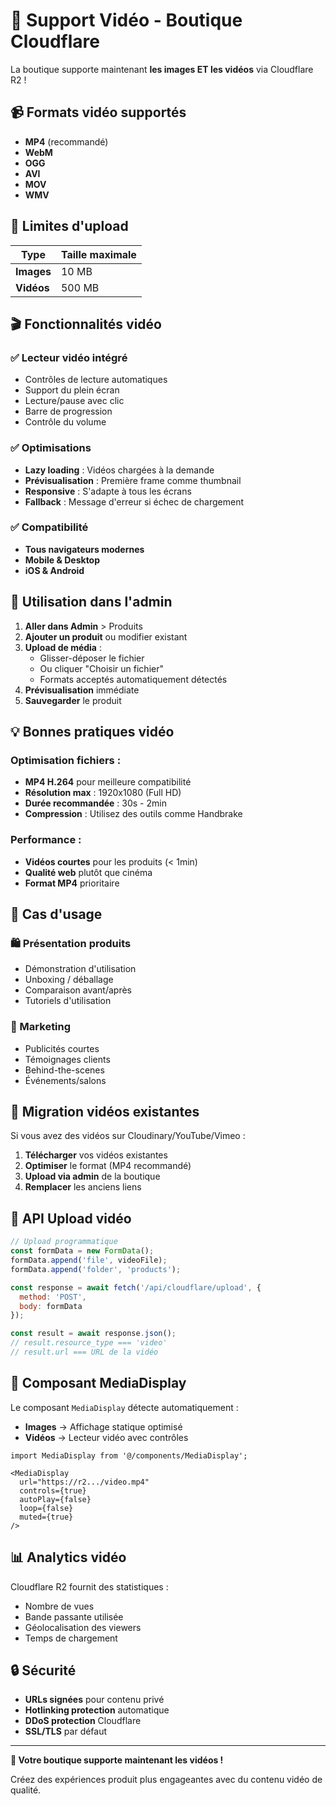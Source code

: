 # 🎥 Support Vidéo - Boutique Cloudflare

La boutique supporte maintenant **les images ET les vidéos** via Cloudflare R2 !

## 📹 Formats vidéo supportés

- **MP4** (recommandé)
- **WebM** 
- **OGG**
- **AVI**
- **MOV**
- **WMV**

## 📏 Limites d'upload

| Type | Taille maximale |
|------|----------------|
| **Images** | 10 MB |
| **Vidéos** | 500 MB |

## 🎬 Fonctionnalités vidéo

### ✅ Lecteur vidéo intégré
- Contrôles de lecture automatiques
- Support du plein écran
- Lecture/pause avec clic
- Barre de progression
- Contrôle du volume

### ✅ Optimisations
- **Lazy loading** : Vidéos chargées à la demande
- **Prévisualisation** : Première frame comme thumbnail
- **Responsive** : S'adapte à tous les écrans
- **Fallback** : Message d'erreur si échec de chargement

### ✅ Compatibilité
- **Tous navigateurs modernes**
- **Mobile & Desktop**
- **iOS & Android**

## 🔧 Utilisation dans l'admin

1. **Aller dans Admin** > Produits
2. **Ajouter un produit** ou modifier existant
3. **Upload de média** :
   - Glisser-déposer le fichier
   - Ou cliquer "Choisir un fichier"
   - Formats acceptés automatiquement détectés
4. **Prévisualisation** immédiate
5. **Sauvegarder** le produit

## 💡 Bonnes pratiques vidéo

### Optimisation fichiers :
- **MP4 H.264** pour meilleure compatibilité
- **Résolution max** : 1920x1080 (Full HD)
- **Durée recommandée** : 30s - 2min
- **Compression** : Utilisez des outils comme Handbrake

### Performance :
- **Vidéos courtes** pour les produits (< 1min)
- **Qualité web** plutôt que cinéma
- **Format MP4** prioritaire

## 🎯 Cas d'usage

### 🛍️ Présentation produits
- Démonstration d'utilisation
- Unboxing / déballage
- Comparaison avant/après
- Tutoriels d'utilisation

### 📱 Marketing
- Publicités courtes
- Témoignages clients
- Behind-the-scenes
- Événements/salons

## 🔄 Migration vidéos existantes

Si vous avez des vidéos sur Cloudinary/YouTube/Vimeo :

1. **Télécharger** vos vidéos existantes
2. **Optimiser** le format (MP4 recommandé)
3. **Upload via admin** de la boutique
4. **Remplacer** les anciens liens

## 🚀 API Upload vidéo

```javascript
// Upload programmatique
const formData = new FormData();
formData.append('file', videoFile);
formData.append('folder', 'products');

const response = await fetch('/api/cloudflare/upload', {
  method: 'POST',
  body: formData
});

const result = await response.json();
// result.resource_type === 'video'
// result.url === URL de la vidéo
```

## 🎨 Composant MediaDisplay

Le composant `MediaDisplay` détecte automatiquement :
- **Images** → Affichage statique optimisé
- **Vidéos** → Lecteur vidéo avec contrôles

```tsx
import MediaDisplay from '@/components/MediaDisplay';

<MediaDisplay 
  url="https://r2.../video.mp4"
  controls={true}
  autoPlay={false}
  loop={false}
  muted={true}
/>
```

## 📊 Analytics vidéo

Cloudflare R2 fournit des statistiques :
- Nombre de vues
- Bande passante utilisée
- Géolocalisation des viewers
- Temps de chargement

## 🔒 Sécurité

- **URLs signées** pour contenu privé
- **Hotlinking protection** automatique
- **DDoS protection** Cloudflare
- **SSL/TLS** par défaut

---

**🎉 Votre boutique supporte maintenant les vidéos !**

Créez des expériences produit plus engageantes avec du contenu vidéo de qualité.